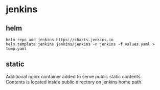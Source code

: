 # jenkins

## helm

```
helm repo add jenkins https://charts.jenkins.io
helm template jenkins jenkins/jenkins -n jenkins -f values.yaml > temp.yaml
```

## static

Additional nginx container added to serve public static contents. \
Contents is located inside public directory on jenkins home path. 